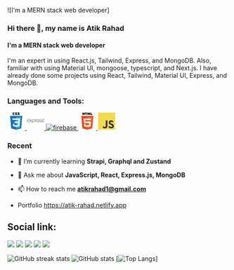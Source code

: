 ![I'm a MERN stack web developer]
### Hi there 👋, my name is Atik Rahad
#### I'm a MERN stack web developer

I'm an expert in using React.js, Tailwind, Express, and MongoDB. Also, familiar with using Material UI, mongoose, typescript, and Next.js. I have already done some projects using React, Tailwind, Material UI, Express, and MongoDB.


<h3 align="left">Languages and Tools:</h3>
<p align="left"> <a href="https://www.w3schools.com/css/" target="_blank" rel="noreferrer"> <img src="https://raw.githubusercontent.com/devicons/devicon/master/icons/css3/css3-original-wordmark.svg" alt="css3" width="40" height="40"/> </a> <a href="https://expressjs.com" target="_blank" rel="noreferrer"> <img src="https://raw.githubusercontent.com/devicons/devicon/master/icons/express/express-original-wordmark.svg" alt="express" width="40" height="40"/> </a> <a href="https://firebase.google.com/" target="_blank" rel="noreferrer"> <img src="https://www.vectorlogo.zone/logos/firebase/firebase-icon.svg" alt="firebase" width="40" height="40"/> </a> <a href="https://www.w3.org/html/" target="_blank" rel="noreferrer"> <img src="https://raw.githubusercontent.com/devicons/devicon/master/icons/html5/html5-original-wordmark.svg" alt="html5" width="40" height="40"/> </a> <a href="https://developer.mozilla.org/en-US/docs/Web/JavaScript" target="_blank" rel="noreferrer"> <img src="https://raw.githubusercontent.com/devicons/devicon/master/icons/javascript/javascript-original.svg" alt="javascript" width="40" height="40"/> </a>  </p>

### Recent


- 🌱 I’m currently learning **Strapi, Graphql and Zustand**

- 💬 Ask me about **JavaScript, React, Express.js, MongoDB**

- 📫 How to reach me **atikrahad1@gmail.com**
- Portfolio  https://atik-rahad.netlify.app  

## Social link:
<p><a href="https://x.com/atik_rahad"><img src="https://img.shields.io/badge/twitter-%2312100E.svg?&style=for-the-badge&logo=x&logoColor=white" height=25></a> <a href="https://www.linkedin.com/in/atik-rahad"><img src="https://img.shields.io/badge/linkedin-%230077B5.svg?&style=for-the-badge&logo=linkedin&logoColor=white" height=25></a> <a href="https://www.instagram.com/atik_rahad1"><img src="https://img.shields.io/badge/instagram-%23E4405F.svg?&style=for-the-badge&logo=instagram&logoColor=white" height=25></a>  <a href="https://www.facebook.com/atik.rahat.10"><img src="https://img.shields.io/badge/facebook-%231DA1F2.svg?&style=for-the-badge&logo=facebook&logoColor=white" height=25></a> <a href="https://medium.com/@atikrahad1"><img src="https://img.shields.io/badge/medium-%2312100E.svg?&style=for-the-badge&logo=medium&logoColor=white" height=25></a> </p>  


   ![GitHub streak stats](https://streak-stats.demolab.com/?user=atikrahad)  ![GitHub stats](https://github-readme-stats.vercel.app/api?username=atikrahad&show_icons=true)   [![Top Langs](https://github-readme-stats.vercel.app/api/top-langs/?username=atikrahad)]




